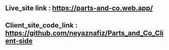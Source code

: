 ## Live_site link : https://parts-and-co.web.app/

## Client_site_code_link : https://github.com/neyaznafiz/Parts_and_Co_Client-side
